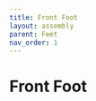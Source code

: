 ```yaml
---
title: Front Foot
layout: assembly
parent: Feet
nav_order: 1
---
```


# Front Foot

<div class="online_3d_viewer"
    model="{{site.url}}/{{site.baseurl}}/assets/3d/Z Idler Tensioner Assy.STL"
    backgroundcolor="250, 250, 250">
</div>
